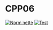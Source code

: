 # CPP06
[![Norminette](https://github.com/ywake/CPP06/actions/workflows/norm.yml/badge.svg)](https://github.com/ywake/CPP06/actions/workflows/norm.yml) [![Test](https://github.com/ywake/CPP06/actions/workflows/test.yml/badge.svg)](https://github.com/ywake/CPP06/actions/workflows/test.yml)
